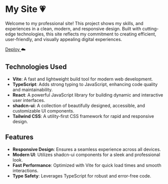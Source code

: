 # My Site 💗

Welcome to my professional site! This project shows my skills, and experiences in a clean, modern, and responsive design. Built with cutting-edge technologies, this site reflects my commitment to creating efficient, user-friendly, and visually appealing digital experiences.

[Deploy ](https://luanasa-professionalsite-phi.vercel.app/) ☁️

## Technologies Used

- **Vite**: A fast and lightweight build tool for modern web development.
- **TypeScript**: Adds strong typing to JavaScript, enhancing code quality and maintainability.
- **React**: A powerful JavaScript library for building dynamic and interactive user interfaces.
- **shadcn-ui**: A collection of beautifully designed, accessible, and customizable UI components.
- **Tailwind CSS**: A utility-first CSS framework for rapid and responsive design.

## Features

- **Responsive Design**: Ensures a seamless experience across all devices.
- **Modern UI**: Utilizes shadcn-ui components for a sleek and professional look.
- **Fast Performance**: Optimized with Vite for quick load times and smooth interactions.
- **Type Safety**: Leverages TypeScript for robust and error-free code.
